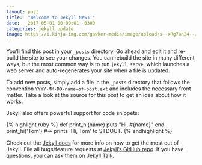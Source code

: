 ```yaml
---
layout: post
title:  "Welcome to Jekyll News!"
date:   2017-05-01 00:00:01 -0300
categories: jekyll update
image: https://i.kinja-img.com/gawker-media/image/upload/s--xRg7an24--/c_scale,fl_progressive,q_80,w_800/dbe0s31ooccsxjtcb9ps.png
---
```

You’ll find this post in your `_posts` directory. Go ahead and edit <!--more-->it and re-build the site to see your changes. You can rebuild the site in many different ways, but the most common way is to run `jekyll serve`, which launches a web server and auto-regenerates your site when a file is updated.

To add new posts, simply add a file in the `_posts` directory that follows the convention `YYYY-MM-DD-name-of-post.ext` and includes the necessary front matter. Take a look at the source for this post to get an idea about how it works.

Jekyll also offers powerful support for code snippets:

{% highlight ruby %}
def print_hi(name)
  puts "Hi, #{name}"
end
print_hi('Tom')
#=> prints 'Hi, Tom' to STDOUT.
{% endhighlight %}

Check out the [Jekyll docs][jekyll-docs] for more info on how to get the most out of Jekyll. File all bugs/feature requests at [Jekyll’s GitHub repo][jekyll-gh]. If you have questions, you can ask them on [Jekyll Talk][jekyll-talk].

[jekyll-docs]: https://jekyllrb.com/docs/home
[jekyll-gh]:   https://github.com/jekyll/jekyll
[jekyll-talk]: https://talk.jekyllrb.com/
